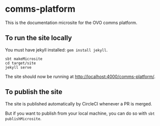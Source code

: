 # comms-platform

This is the documentation microsite for the OVO comms platform.

## To run the site locally

You must have jekyll installed: `gem install jekyll`.

```
sbt makeMicrosite
cd target/site
jekyll serve
```

The site should now be running at [http://localhost:4000/comms-platform/](http://localhost:4000/comms-platform/).

## To publish the site

The site is published automatically by CircleCI whenever a PR is merged.

But if you want to publish from your local machine, you can do so with `sbt publishMicrosite`.
